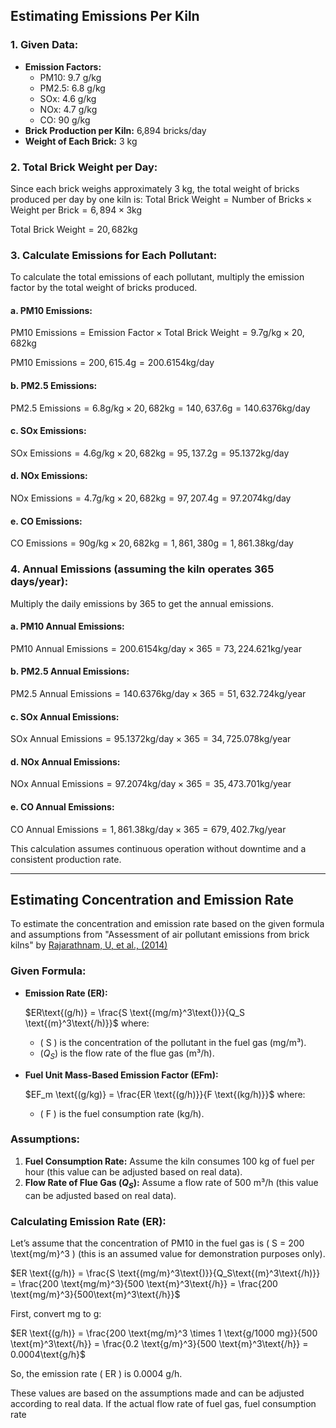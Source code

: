 
## Estimating Emissions Per Kiln

### 1. Given Data:
   - **Emission Factors:**
     - PM10: 9.7 g/kg
     - PM2.5: 6.8 g/kg
     - SOx: 4.6 g/kg
     - NOx: 4.7 g/kg
     - CO: 90 g/kg
   - **Brick Production per Kiln:** 6,894 bricks/day
   - **Weight of Each Brick:** 3 kg

### 2. Total Brick Weight per Day:
Since each brick weighs approximately 3 kg, the total weight of bricks produced per day by one kiln is:
   $\text{Total Brick Weight} = \text{Number of Bricks} \times \text{Weight per Brick} = 6,894 \times 3  \text{kg}$

   $\text{Total Brick Weight} = 20,682 \text{kg}$

### 3. Calculate Emissions for Each Pollutant:
To calculate the total emissions of each pollutant, multiply the emission factor by the total weight of bricks produced.

#### a. PM10 Emissions:

$\text{PM10 Emissions} = \text{Emission Factor} \times \text{Total Brick Weight} = 9.7 \text{g/kg} \times 20,682 \text{kg}$

$\text{PM10 Emissions} = 200,615.4 \text{g} = 200.6154  \text{kg/day}$

#### b. PM2.5 Emissions:

$\text{PM2.5 Emissions} = 6.8 \text{g/kg} \times 20,682  \text{kg} = 140,637.6  \text{g} = 140.6376  \text{kg/day}$

#### c. SOx Emissions:

$\text{SOx Emissions} = 4.6 \text{g/kg} \times 20,682 \text{kg} = 95,137.2 \text{g} = 95.1372  \text{kg/day}$

#### d. NOx Emissions:

$\text{NOx Emissions} = 4.7  \text{g/kg} \times 20,682 \text{kg} = 97,207.4 \text{g} = 97.2074 \text{kg/day}$

#### e. CO Emissions:

$\text{CO Emissions} = 90 \text{g/kg} \times 20,682 \text{kg} = 1,861,380 \text{g} = 1,861.38 \text{kg/day}$

### 4. Annual Emissions (assuming the kiln operates 365 days/year):
Multiply the daily emissions by 365 to get the annual emissions.

#### a. PM10 Annual Emissions:

$\text{PM10 Annual Emissions} = 200.6154 \text{kg/day} \times 365 = 73,224.621 \text{kg/year}$

#### b. PM2.5 Annual Emissions:

$\text{PM2.5 Annual Emissions} = 140.6376 \text{kg/day} \times 365 = 51,632.724 \text{kg/year}$

#### c. SOx Annual Emissions:

$\text{SOx Annual Emissions} = 95.1372 \text{kg/day} \times 365 = 34,725.078 \text{kg/year}$

#### d. NOx Annual Emissions:

$\text{NOx Annual Emissions} = 97.2074  \text{kg/day} \times 365 = 35,473.701  \text{kg/year}$

#### e. CO Annual Emissions:

$\text{CO Annual Emissions} = 1,861.38  \text{kg/day} \times 365 = 679,402.7 \text{kg/year}$

This calculation assumes continuous operation without downtime and a consistent production rate.


---

## Estimating Concentration and Emission Rate

To estimate the concentration and emission rate based on the given formula and assumptions from "Assessment of air pollutant emissions from brick kilns" by [Rajarathnam, U, et al., (2014)](https://doi.org/10.1016/j.atmosenv.2014.08.075)

### Given Formula:
- **Emission Rate (ER):**
  
  $ER\text{(g/h)} = \frac{S \text{(mg/m}^3\text{)}}{Q_S \text{(m}^3\text{/h)}}$
  where:
  - \( S \) is the concentration of the pollutant in the fuel gas (mg/m³).
  - $(Q_S)$ is the flow rate of the flue gas (m³/h).

- **Fuel Unit Mass-Based Emission Factor (EFm):**
  
  $EF_m \text{(g/kg)} = \frac{ER \text{(g/h)}}{F \text{(kg/h)}}$
  where:
  - \( F \) is the fuel consumption rate (kg/h).

### Assumptions:
1. **Fuel Consumption Rate:** Assume the kiln consumes 100 kg of fuel per hour (this value can be adjusted based on real data).
2. **Flow Rate of Flue Gas $(Q_S)$:** Assume a flow rate of 500 m³/h (this value can be adjusted based on real data).

### Calculating Emission Rate (ER):

Let’s assume that the concentration of PM10 in the fuel gas is \( S = 200 \text{mg/m}^3 \) (this is an assumed value for demonstration purposes only).

$ER \text{(g/h)} = \frac{S \text{(mg/m}^3\text{)}}{Q_S\text{(m}^3\text{/h)}} = \frac{200  \text{mg/m}^3}{500 \text{m}^3\text{/h}} = \frac{200 \text{mg/m}^3}{500\text{m}^3\text{/h}}$

First, convert mg to g:

$ER \text{(g/h)} = \frac{200 \text{mg/m}^3 \times 1 \text{g/1000 mg}}{500 \text{m}^3\text{/h}} = \frac{0.2 \text{g/m}^3}{500  \text{m}^3\text{/h}} = 0.0004\text{g/h}$

So, the emission rate \( ER \) is 0.0004 g/h.


These values are based on the assumptions made and can be adjusted according to real data. If the actual flow rate of fuel gas, fuel consumption rate
